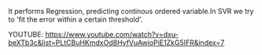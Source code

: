 It performs Regression, predicting continous ordered variable.In SVR we try to 'fit the error within a certain threshold'.


YOUTUBE:
https://www.youtube.com/watch?v=dxu-beXTb3c&list=PLtCBuHKmdxOd8HyfVuAwioPiE1ZkG5IFR&index=7
